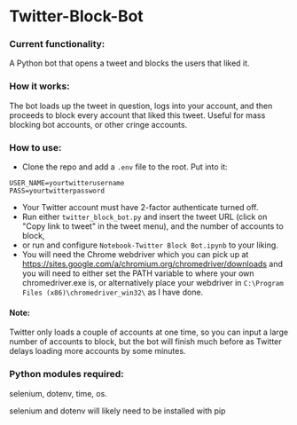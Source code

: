# Twitter-Block-Bot
### Current functionality:
A Python bot that opens a tweet and blocks the users that liked it.
### How it works:
The bot loads up the tweet in question, logs into your account, and then proceeds to block every account that liked this tweet. Useful for mass blocking bot accounts, or other cringe accounts.
### How to use:
- Clone the repo and add a `.env` file to the root. Put into it:
```
USER_NAME=yourtwitterusername
PASS=yourtwitterpassword
```
- Your Twitter account must have 2-factor authenticate turned off.
- Run either `twitter_block_bot.py` and insert the tweet URL (click on "Copy link to tweet" in the tweet menu), and the number of accounts to block,
- or run and configure `Notebook-Twitter Block Bot.ipynb` to your liking.
- You will need the Chrome webdriver which you can pick up at https://sites.google.com/a/chromium.org/chromedriver/downloads and you will need to either set the PATH variable to where your own chromedriver.exe is, or alternatively place your webdriver in `C:\Program Files (x86)\chromedriver_win32\` as I have done.
#### Note:
Twitter only loads a couple of accounts at one time, so you can input a large number of accounts to block, but the bot will finish much before as Twitter delays loading more accounts by some minutes.
### Python modules required:
selenium, dotenv, time, os.

selenium and dotenv will likely need to be installed with pip
